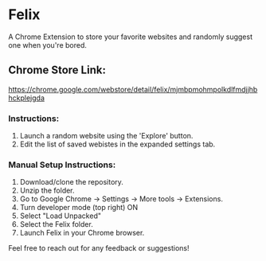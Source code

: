 # Felix
A Chrome Extension to store your favorite websites and randomly suggest one when you're bored.

## Chrome Store Link:
https://chrome.google.com/webstore/detail/felix/mjmbpmohmpolkdlfmdjjhbhckplejgda

### Instructions:
1. Launch a random website using the 'Explore' button.
2. Edit the list of saved webistes in the expanded settings tab.

### Manual Setup Instructions:
1. Download/clone the repository.
2. Unzip the folder.
3. Go to Google Chrome -> Settings -> More tools -> Extensions.
4. Turn developer mode (top right) ON
5. Select "Load Unpacked"
6. Select the Felix folder.
7. Launch Felix in your Chrome browser.

Feel free to reach out for any feedback or suggestions!
